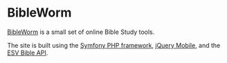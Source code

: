 BibleWorm
=========
[BibleWorm](http://bibleworm.com) is a small set of online Bible Study tools.

The site is built using the [Symfony PHP framework](http://symfony.com), 
[jQuery Mobile](http://jquerymobile.com/), and the [ESV Bible API](http://www.esvapi.org/).

